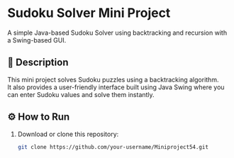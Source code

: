 # Sudoku Solver Mini Project

A simple Java-based Sudoku Solver using backtracking and recursion with a Swing-based GUI.

## 🧠 Description
This mini project solves Sudoku puzzles using a backtracking algorithm.  
It also provides a user-friendly interface built using Java Swing where you can enter Sudoku values and solve them instantly.

## ⚙️ How to Run
1. Download or clone this repository:
   ```bash
   git clone https://github.com/your-username/Miniproject54.git
